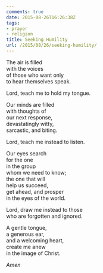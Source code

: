 ```yaml
---
comments: true
date: 2015-08-26T16:26:38Z
tags:
- prayer
- religion
title: Seeking Humility
url: /2015/08/26/seeking-humility/
---
```


The air is filled  
with the voices  
of those who want only  
to hear themselves speak.

Lord, teach me to hold my tongue.

Our minds are filled  
with thoughts of  
our next response,  
devastatingly witty,  
sarcastic, and biting.

Lord, teach me instead to listen.

Our eyes search  
for the one  
in the group  
whom we need to know;  
the one that will  
help us succeed,  
get ahead, and prosper  
in the eyes of the world.

Lord, draw me instead to those  
who are forgotten and ignored.

A gentle tongue,  
a generous ear,  
and a welcoming heart,  
create me anew  
in the image of Christ.

*Amen*

